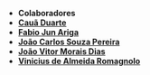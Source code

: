 * **Colaboradores**
* **[Cauã Duarte](https://github.com/DuarteCa)**
* **[Fabio Jun Ariga](https://github.com/FabioAriga)**
* **[João Carlos Souza Pereira](https://github.com/JoCa-SP)**
* **[João Vitor Morais Dias](https://github.com/MoraiisDev?tab=repositories)**
* **[Vinicius de Almeida Romagnolo](https://github.com/ViniRomag)**
